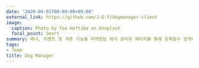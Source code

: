```yaml
---
date: "2020-04-01T00:00:00+09:00"
external_link: https://github.com/J-E-Y/dogmanager-client
image:
  caption: Photo by Toa Heftiba on Unsplash
  focal_point: Smart
summary: 배너, 이벤트 및 쿠폰 기능을 마케팅팀 에서 관리자 페이지를 통해 등록할수 있게하는 `웹앱`
tags:
- Team
title: Dog Manager
---
```

